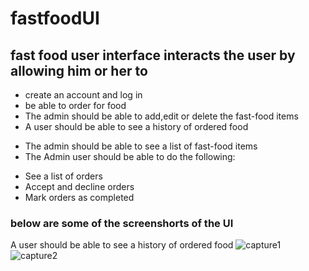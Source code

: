 # fastfoodUI
## fast food user interface interacts the user by allowing him or her to  

 * create an account and log in
 * be able to order for food
 * The admin should be able to add,edit or delete the fast-food items
 * A user should be able to see a history of ordered food
- The admin should be able to see a list of fast-food items
- The Admin user should be able to do the following:
 * See a list of orders
* Accept and decline orders
* Mark orders as completed
### below are some of the screenshorts of the UI
A user should be able to see a history of ordered food
![capture1](https://user-images.githubusercontent.com/42590964/45421163-e9e03480-b694-11e8-91ee-71dc32b77f5d.PNG)
![capture2](https://user-images.githubusercontent.com/42590964/45421467-c9fd4080-b695-11e8-8c9d-90f0bca9f8c6.PNG)

